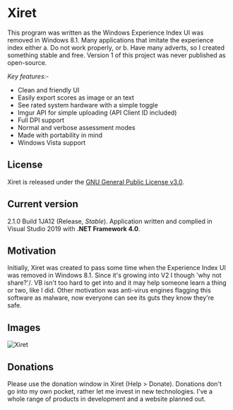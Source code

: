 # Xiret
This program was written as the Windows Experience Index UI was removed in Windows 8.1. Many applications that imitate the experience index either a. Do not work properly, or b. Have many adverts, so I created something stable and free. Version 1 of this project was never published as open-source.

_Key features:-_
 - Clean and friendly UI
 - Easily export scores as image or an text
 - See rated system hardware with a simple toggle
 - Imgur API for simple uploading (API Client ID included)
 - Full DPI support
 - Normal and verbose assessment modes
 - Made with portability in mind
 - Windows Vista support

## License
Xiret is released under the [GNU General Public License v3.0](https://choosealicense.com/licenses/gpl-3.0/).

## Current version
2.1.0 Build 1JA12 (Release, *Stable*). Application written and complied in Visual Studio 2019 with **.NET Framework 4.0**.

## Motivation
Initially, Xiret was created to pass some time when the Experience Index UI was removed in Windows 8.1. Since it's growing into V2 I though 'why not share?'/. VB isn't too hard to get into and it may help someone learn a thing or two, like I did. Other motivation was anti-virus engines flagging this software as malware, now everyone can see its guts they know they're safe.

## Images
![Xiret](https://bitmight.uk/software/xiret/resources/images/xiretapp.png)

## Donations
Please use the donation window in Xiret (Help > Donate). Donations don't go into my own pocket, rather let me invest in new technologies. I've a whole range of products in development and a website planned out.
